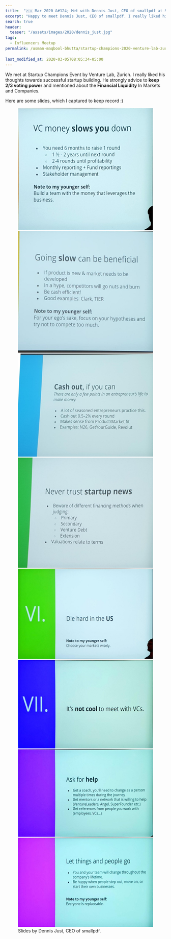 ```yaml
---
title:  "🇨🇭 Mar 2020 &#124; Met with Dennis Just, CEO of smallpdf at Startup Champions Event at ETH Zurich"
excerpt: "Happy to meet Dennis Just, CEO of smallpdf. I really liked his thought towards successful startup building"
search: true
header:
  teaser: "/assets/images/2020/dennis_just.jpg"
tags: 
  - Influencers Meetup
permalink: /usman-maqbool-bhutta/startup-champions-2020-venture-lab-zurich

last_modified_at: 2020-03-05T08:05:34-05:00
---
```


We met at Startup Champions Event by Venture Lab, Zurich. I really liked his thoughts towards successful startup building. He strongly advice to **keep 2/3 voting power** and mentioned about the **Financial Liquidity** In Markets and Companies.

Here are some slides, which I captured to keep record :)

<figure class="half">
    <a href="/assets/images/2020/venture_lab_1.jpeg"><img src="/assets/images/2020/venture_lab_1.jpeg"></a>
    <a href="/assets/images/2020/venture_lab_2.jpeg"><img src="/assets/images/2020/venture_lab_2.jpeg"></a>
    <a href="/assets/images/2020/venture_lab_3.jpeg"><img src="/assets/images/2020/venture_lab_3.jpeg"></a>
    <a href="/assets/images/2020/venture_lab_4.jpeg"><img src="/assets/images/2020/venture_lab_4.jpeg"></a>
    <a href="/assets/images/2020/venture_lab_5.jpeg"><img src="/assets/images/2020/venture_lab_5.jpeg"></a>
    <a href="/assets/images/2020/venture_lab_6.jpeg"><img src="/assets/images/2020/venture_lab_6.jpeg"></a>
    <a href="/assets/images/2020/venture_lab_7.jpeg"><img src="/assets/images/2020/venture_lab_7.jpeg"></a>
    <a href="/assets/images/2020/venture_lab_8.jpeg"><img src="/assets/images/2020/venture_lab_8.jpeg"></a>
    <figcaption>Slides by Dennis Just, CEO of smallpdf.</figcaption>